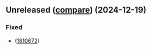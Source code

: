 <!-- insertion marker -->
<a name="Unreleased"></a>
## Unreleased ([compare](https://github.com/giorginogreg/Kegel-app/compare/f216d44ebcbac40d8e417c370c44f0dac500a009...HEAD)) (2024-12-19)

### Fixed

-  ([1810672](https://github.com/giorginogreg/Kegel-app/commit/1810672375b28b66ea119f54a684e3695753d7ab))

<!-- insertion marker -->